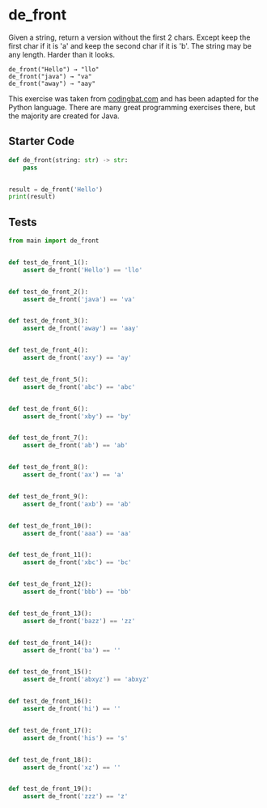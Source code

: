 # de_front




Given a string, return a version without the first 2 chars. Except keep the first char if it is 'a' and keep the second char if it is 'b'. The string may be any length. Harder than it looks.

```
de_front("Hello") → "llo"
de_front("java") → "va"
de_front("away") → "aay"
```

This exercise was taken from [codingbat.com](https://codingbat.com/prob/p110141) and has been adapted for the Python language. There are many great programming exercises there, but the majority are created for Java.

## Starter Code
```python
def de_front(string: str) -> str:
    pass


result = de_front('Hello')
print(result)
```

## Tests
```python
from main import de_front


def test_de_front_1():
    assert de_front('Hello') == 'llo'


def test_de_front_2():
    assert de_front('java') == 'va'


def test_de_front_3():
    assert de_front('away') == 'aay'


def test_de_front_4():
    assert de_front('axy') == 'ay'


def test_de_front_5():
    assert de_front('abc') == 'abc'


def test_de_front_6():
    assert de_front('xby') == 'by'


def test_de_front_7():
    assert de_front('ab') == 'ab'


def test_de_front_8():
    assert de_front('ax') == 'a'


def test_de_front_9():
    assert de_front('axb') == 'ab'


def test_de_front_10():
    assert de_front('aaa') == 'aa'


def test_de_front_11():
    assert de_front('xbc') == 'bc'


def test_de_front_12():
    assert de_front('bbb') == 'bb'


def test_de_front_13():
    assert de_front('bazz') == 'zz'


def test_de_front_14():
    assert de_front('ba') == ''


def test_de_front_15():
    assert de_front('abxyz') == 'abxyz'


def test_de_front_16():
    assert de_front('hi') == ''


def test_de_front_17():
    assert de_front('his') == 's'


def test_de_front_18():
    assert de_front('xz') == ''


def test_de_front_19():
    assert de_front('zzz') == 'z'
```
